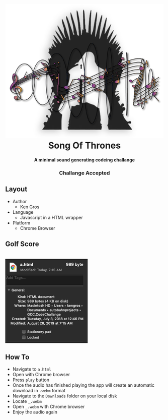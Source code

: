 
<h1 align="center">
  <br>
  <img src="./img/codeChallangeLogo.png" width=""></a>
  <br>
  Song Of Thrones
  <br>
</h1>

<h4 align="center">A minimal sound generating codeing challange</h4>
<h3 align="center">Challange Accepted</h3>

## Layout

* Author
  - Ken Gros
* Language
  - Javascript in a HTML wrapper
* Platform
  - Chrome Browser

## Golf Score

  <br>
  <img src="./img/Screen Shot 2019-08-28 at 07.16.35 AM.png" alt="Markdownify" width=""></a>
  <br>

  ## How To

* Navigate to `a.html`
* Open with Chrome browser
* Press `play` button
* Once the audio has finished playing the app will create an automatic download in `.webm` format
* Navigate to the `Downloads` folder on your local disk
* Locate `_.webm`
* Open `_.webm` with Chrome browser
* Enjoy the audio again
